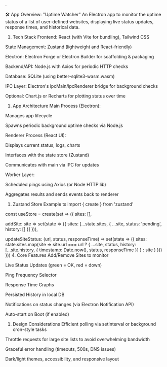 .

🛠 App Overview: "Uptime Watcher" An Electron app to monitor the uptime status of a list of user-defined websites, displaying live status updates, response times, and historical data.

1. Tech Stack Frontend: React (with Vite for bundling), Tailwind CSS

State Management: Zustand (lightweight and React-friendly)

Electron: Electron Forge or Electron Builder for scaffolding & packaging

Backend/API: Node.js with Axios for periodic HTTP checks

Database: SQLite (using better-sqlite3-wasm.wasm)

IPC Layer: Electron's ipcMain/ipcRenderer bridge for background checks

Optional: Chart.js or Recharts for plotting status over time

1. App Architecture Main Process (Electron):

Manages app lifecycle

Spawns periodic background uptime checks via Node.js

Renderer Process (React UI):

Displays current status, logs, charts

Interfaces with the state store (Zustand)

Communicates with main via IPC for updates

Worker Layer:

Scheduled pings using Axios (or Node HTTP lib)

Aggregates results and sends events back to renderer

1. Zustand Store Example ts import { create } from 'zustand'

const useStore = create(set => ({ sites: [],

addSite: site => set(state => ({ sites: [...state.sites, { ...site, status: 'pending', history: [] }] })),

updateSiteStatus: (url, status, responseTime) => set(state => ({ sites: state.sites.map(site => site.url === url ? { ...site, status, history: [...site.history, { timestamp: Date.now(), status, responseTime }] } : site ) })) })) 4\. Core Features Add/Remove Sites to monitor

Live Status Updates (green = OK, red = down)

Ping Frequency Selector

Response Time Graphs

Persisted History in local DB

Notifications on status changes (via Electron Notification API)

Auto-start on Boot (if enabled)

1. Design Considerations Efficient polling via setInterval or background cron-style tasks

Throttle requests for large site lists to avoid overwhelming bandwidth

Graceful error handling (timeouts, 500s, DNS issues)

Dark/light themes, accessibility, and responsive layout
